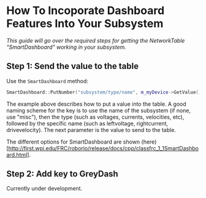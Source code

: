 # How To Incoporate Dashboard Features Into Your Subsystem
*This guide will go over the required steps for getting the NetworkTable "SmartDashboard" working in your subsystem.*

## Step 1: Send the value to the table
Use the `SmartDashboard` method:
```cpp
SmartDashboard::PutNumber("subsystem/type/name", m_myDevice->GetValue());
```
The example above describes how to put a value into the table. A good naming scheme for the key is to use the name of the subsystem (if none, use "misc"), then the type (such as voltages, currents, velocities, etc), followed by the specific name (such as leftvoltage, rightcurrent, drivevelocity). The next parameter is the value to send to the table.

The different options for SmartDashboard are shown (here)[http://first.wpi.edu/FRC/roborio/release/docs/cpp/classfrc_1_1SmartDashboard.html].

## Step 2: Add key to GreyDash
Currently under development.
